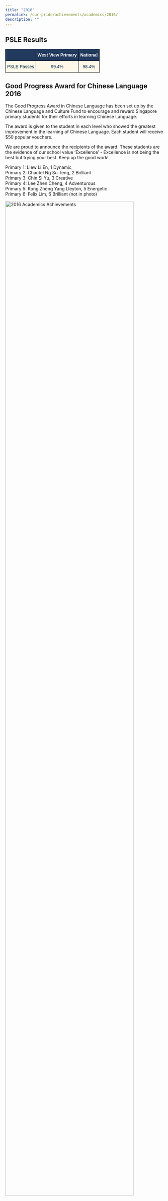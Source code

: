 ```yaml
---
title: "2016"
permalink: /our-pride/achievements/academics/2016/
description: ""
---
```

PSLE Results
------------

<style type="text/css">
.tg  {border-collapse:collapse;border-spacing:0;}
.tg td{border-color:black;border-style:solid;border-width:1px;font-family:Arial, sans-serif;font-size:14px;
  overflow:hidden;padding:10px 5px;word-break:normal;}
.tg th{border-color:black;border-style:solid;border-width:1px;font-family:Arial, sans-serif;font-size:14px;
  font-weight:normal;overflow:hidden;padding:10px 5px;word-break:normal;}
.tg .tg-gcor{background-color:#223A5E;color:#FFF;font-weight:bold;text-align:center;vertical-align:top}
.tg .tg-mqfk{background-color:#FFF8E8;color:#042847;text-align:center;vertical-align:middle}
</style>
<table class="tg">
<thead>
  <tr>
    <th class="tg-gcor"></th>
    <th class="tg-gcor"><span style="font-weight:bold;color:#FFF;background-color:#223A5E">West View Primary</span></th>
    <th class="tg-gcor"><span style="font-weight:bold;color:#FFF;background-color:#223A5E">National</span></th>
  </tr>
</thead>
<tbody>
  <tr>
    <td class="tg-mqfk"><span style="color:#042847;background-color:#FFF8E8">PSLE Passes</span></td>
    <td class="tg-mqfk"><span style="color:#042847;background-color:#FFF8E8">99.4%</span></td>
    <td class="tg-mqfk"><span style="color:#042847;background-color:#FFF8E8">98.4%</span></td>
  </tr>
</tbody>
</table>

Good Progress Award for Chinese Language 2016
---------------------------------------------

The Good Progress Award in Chinese Language has been set up by the Chinese Language and Culture Fund to encourage and reward Singapore primary students for their efforts in learning Chinese Language.

  

The award is given to the student in each level who showed the greatest improvement in the learning of Chinese Language. Each student will receive $50 popular vouchers.

  

We are proud to announce the recipients of the award. These students are the evidence of our school value ‘Excellence’ - Excellence is not being the best but trying your best. Keep up the good work!

  

Primary 1: Liew Li En, 1 Dynamic <br>
Primary 2: Chantel Ng Su Teng, 2 Brilliant <br>
Primary 3: Chin Si Yu, 3 Creative <br>
Primary 4: Lee Zhen Cheng, 4 Adventurous <br>
Primary 5: Kong Zheng Yang Lleyton, 5 Energetic <br>
Primary 6: Felix Lim, 6 Brilliant (not in photo)

<style>  
img {  
  display: block;  
  margin-left: auto;  
  margin-right: auto;  
}  
</style>  
<body><img src="/images/FullSizeRender%201.jpeg" alt="2016 Academics Achievements" style="width:90%;">  
  
</body>  
<br>

25th National Group Creative Story-Telling Competition 2016
-----------------------------------------------------------

25th National Group Creative Story-Telling Competition 2016 was held at Hwa Chong Institution on 30th July. It was a tough fight for our team. They had to compete with finalists such as Dao Nan Primary School, Nan Hua Primary School, Pei Hwa Presbyterian and ACS Junior. The theme “Singapore Spirit” was encapsulated through the wonderful performance by our pupils. Our school managed to beat all finalists to emerge as Champion!The script was written by Mdm Li Hongyu and co-trained by Mdm Shi Yuanna. Kudos to our teachers-in-charge who have put in a lot of effort and time to train the pupils. Thank you teachers and pupils for flying the West View Flag high!

  

Congratulations to the following pupils:

<style type="text/css">
.tg  {border-collapse:collapse;border-spacing:0;}
.tg td{border-color:black;border-style:solid;border-width:1px;font-family:Arial, sans-serif;font-size:14px;
  overflow:hidden;padding:10px 5px;word-break:normal;}
.tg th{border-color:black;border-style:solid;border-width:1px;font-family:Arial, sans-serif;font-size:14px;
  font-weight:normal;overflow:hidden;padding:10px 5px;word-break:normal;}
.tg .tg-347y{background-color:#FFF8E8;color:#042847;text-align:left;vertical-align:top}
.tg .tg-tdgo{background-color:#223A5E;color:#FFF;text-align:left;vertical-align:top}
.tg .tg-amaz{background-color:#E3EEFF;color:#042847;text-align:left;vertical-align:top}
</style>
<table class="tg">
<thead>
  <tr>
    <th class="tg-tdgo"><span style="font-weight:normal">P5-E</span></th>
    <th class="tg-tdgo"><span style="font-weight:normal">LIM ZHI XIAN</span></th>
    <th class="tg-tdgo"><span style="font-weight:normal">林智贤</span></th>
  </tr>
</thead>
<tbody>
  <tr>
    <td class="tg-347y">P5-E</td>
    <td class="tg-347y">SAM LOK YIU</td>
    <td class="tg-347y">岑乐瑶</td>
  </tr>
  <tr>
    <td class="tg-amaz">P5-F</td>
    <td class="tg-amaz">CHONG JIA CHEE</td>
    <td class="tg-amaz">张珈绮</td>
  </tr>
  <tr>
    <td class="tg-347y">P5-F</td>
    <td class="tg-347y" colspan="2">CUAJOTOR TRISHIA LEIGH CUIZON</td>
  </tr>
  <tr>
    <td class="tg-amaz">P5-F</td>
    <td class="tg-amaz">LIM JUN YOU </td>
    <td class="tg-amaz">林俊佑</td>
  </tr>
</tbody>
</table>

<style>  
img {  
  display: block;  
  margin-left: auto;  
  margin-right: auto;  
}  
</style>  
<body><img src="/images/Celebrating%20success%20together%20with%20Nan%20Hua%20High%20School.jpeg" alt="2016 Academics Achievements" style="width:80%;">  
  
</body>  
<p style="text-align:center;">Celebrating success together with Nan Hua High School</p>

<style>  
img {  
  display: block;  
  margin-left: auto;  
  margin-right: auto;  
}  
</style>  
<body><img src="/images/Receiving%20the%20award%20from%20MP%20Ms%20Tin%20Pei%20Ling.jpeg" alt="2016 Academics Achievements" style="width:80%;">  
  
</body>  
<p style="text-align:center;">Receiving the award from MP Ms Tin Pei Ling</p>

Sony Creative Science Award 2016
--------------------------------

West View Primary School took part in the Sony Creative Science Award (SCSA) 2016. The competition aims to showcase the pupils’ creativity in designing toys that illustrate scientific principles. Pupils had a fun and enjoyable time in learning Science through this platform.

  

This year, SCSA received an overwhelming response from Primary schools all over Singapore with a total of 6432 toy entries. Our school submitted a total of 11 toy entries.


<p style="text-align:center;">West View Primary School Toy Entries<br><br><strong><em>VIDEO TO BE EMBEDDED HERE!</em></strong></p>

<style>  
img {  
  display: block;  
  margin-left: auto;  
  margin-right: auto;  
}  
</style>  
<body><img src="/images/SCSA%20(4).jpeg" alt="2016 Academics Achievements" style="width:80%;">  
  
</body>  
<p style="text-align:center;">LMAOOO</p>

<style>  
img {  
  display: block;  
  margin-left: auto;  
  margin-right: auto;  
}  
</style>  
<body><img src="/images/SCSA%20(5).jpeg" alt="2016 Academics Achievements" style="width:80%;">  
  
</body>  
<p style="text-align:center;">LMAOOO</p>

<style>  
img {  
  display: block;  
  margin-left: auto;  
  margin-right: auto;  
}  
</style>  
<body><img src="/images/SCSA%20(3).jpeg" alt="2016 Academics Achievements" style="width:80%;">  
  
</body>  
<br>

<style>  
img {  
  display: block;  
  margin-left: auto;  
  margin-right: auto;  
}  
</style>  
<body><img src="/images/IMG-20160425-WA0009.jpeg" alt="2016 Academics Achievements" style="width:80%;">  
  
</body>  
<br>